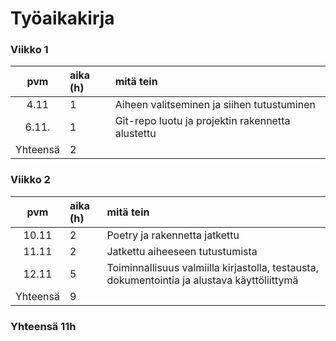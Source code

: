# Työaikakirja

### Viikko 1
| pvm | aika (h) | mitä tein  |
| :----:|:-----| :-----|
| 4.11 | 1     | Aiheen valitseminen ja siihen tutustuminen|
| 6.11. | 1    | Git-repo luotu ja projektin rakennetta alustettu |
| Yhteensä | 2 |

### Viikko 2
| pvm | aika (h) | mitä tein  |
| :----:|:-----| :-----|
| 10.11 | 2     | Poetry ja rakennetta jatkettu|
| 11.11 | 2    | Jatkettu aiheeseen tutustumista |
| 12.11 | 5    | Toiminnallisuus valmiilla kirjastolla, testausta, dokumentointia ja alustava käyttöliittymä |
| Yhteensä | 9 |

### Yhteensä 11h
